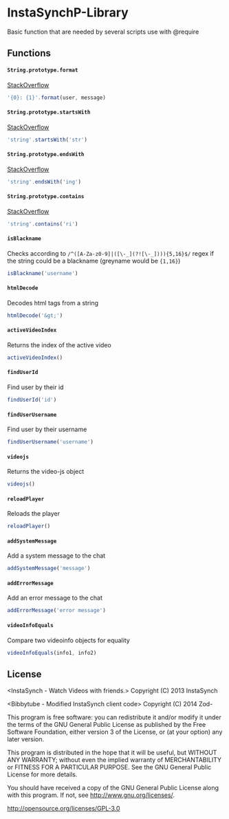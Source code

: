 InstaSynchP-Library
===================

Basic function that are needed by several scripts use with @require

Functions
---------
#### `String.prototype.format`
[StackOverflow](http://stackoverflow.com/a/4673436)
```javascript
'{0}: {1}'.format(user, message)
```

#### `String.prototype.startsWith`
[StackOverflow](http://stackoverflow.com/a/646643)
```javascript
'string'.startsWith('str')
```
#### `String.prototype.endsWith`
[StackOverflow](http://stackoverflow.com/a/646643)
```javascript
'string'.endsWith('ing')
```

#### `String.prototype.contains`
[StackOverflow](http://stackoverflow.com/a/1978419)
```javascript
'string'.contains('ri')
```

#### `isBlackname`
Checks according to `/^([A-Za-z0-9]|([\-_](?![\-_]))){5,16}$/` regex if the string could be a blackname (greyname would be `{1,16}`)
```javascript
isBlackname('username')
```

#### `htmlDecode`
Decodes html tags from a string
```javascript
htmlDecode('&gt;')
```

#### `activeVideoIndex`
Returns the index of the active video
```javascript
activeVideoIndex()
```

#### `findUserId`
Find user by their id
```javascript
findUserId('id')
```

#### `findUserUsername`
Find user by their username
```javascript
findUserUsername('username')
```

#### `videojs`
Returns the video-js object
```javascript
videojs()
```

#### `reloadPlayer`
Reloads the player
```javascript
reloadPlayer()
```

#### `addSystemMessage`
Add a system message to the chat
```javascript
addSystemMessage('message')
```

#### `addErrorMessage`
Add an error message to the chat
```javascript
addErrorMessage('error message')
```

#### `videoInfoEquals`
Compare two videoinfo objects for equality
```javascript
videoInfoEquals(info1, info2)
```


License
-----------
<InstaSynch - Watch Videos with friends.>
Copyright (C) 2013  InstaSynch

<Bibbytube - Modified InstaSynch client code>
Copyright (C) 2014  Zod-

This program is free software: you can redistribute it and/or modify
it under the terms of the GNU General Public License as published by
the Free Software Foundation, either version 3 of the License, or
(at your option) any later version.

This program is distributed in the hope that it will be useful,
but WITHOUT ANY WARRANTY; without even the implied warranty of
MERCHANTABILITY or FITNESS FOR A PARTICULAR PURPOSE.  See the
GNU General Public License for more details.

You should have received a copy of the GNU General Public License
along with this program.  If not, see <http://www.gnu.org/licenses/>.

http://opensource.org/licenses/GPL-3.0
